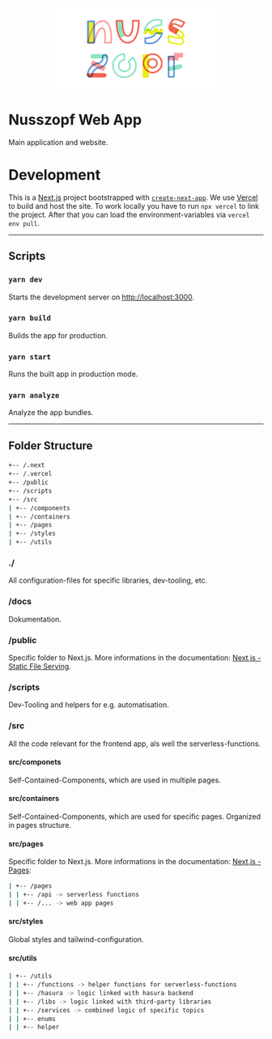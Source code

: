 <p align="center">
  <a href="https://nusszopf.org">
    <img src="../../docs/1200x630.png" alt="Nusszopf logo" height="165">
  </a>
</p>

# Nusszopf Web App

Main application and website.

# Development

This is a [Next.js](https://nextjs.org/) project bootstrapped with [`create-next-app`](https://github.com/vercel/next.js/tree/canary/packages/create-next-app).
We use [Vercel](https://vercel.com) to build and host the site. To work locally you have to run `npx vercel` to link the project. After that you can load the
environment-variables via `vercel env pull`.

---

## Scripts

### `yarn dev`

Starts the development server on [http://localhost:3000](http://localhost:3000).

### `yarn build`

Builds the app for production.

### `yarn start`

Runs the built app in production mode.

### `yarn analyze`

Analyze the app bundles.

---

## Folder Structure

```zsh
+-- /.next
+-- /.vercel
+-- /public
+-- /scripts
+-- /src
| +-- /components
| +-- /containers
| +-- /pages
| +-- /styles
| +-- /utils
```

### ./

All configuration-files for specific libraries, dev-tooling, etc.

### /docs

Dokumentation.

### /public

Specific folder to Next.js. More informations in the documentation: [Next.js - Static File Serving](https://nextjs.org/docs/basic-features/static-file-serving).

### /scripts

Dev-Tooling and helpers for e.g. automatisation.

### /src

All the code relevant for the frontend app, als well the serverless-functions.

#### **src/componets**

Self-Contained-Components, which are used in multiple pages.

#### **src/containers**

Self-Contained-Components, which are used for specific pages. Organized in pages structure.

#### **src/pages**

Specific folder to Next.js. More informations in the documentation: [Next.js - Pages](https://nextjs.org/docs/basic-features/pages):

```zsh
| +-- /pages
| | +-- /api -> serverless functions
| | +-- /... -> web app pages
```

#### **src/styles**

Global styles and tailwind-configuration.

#### **src/utils**

```zsh
| +-- /utils
| | +-- /functions -> helper functions for serverless-functions
| | +-- /hasura -> logic linked with hasura backend
| | +-- /libs -> logic linked with third-party libraries
| | +-- /services -> combined logic of specific topics
| | +-- enums
| | +-- helper
```

